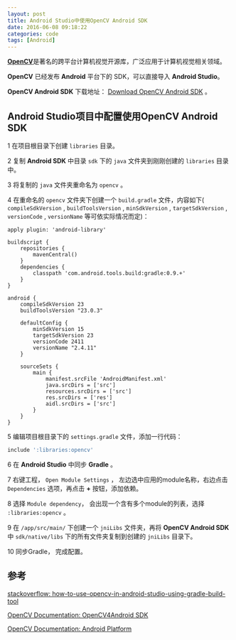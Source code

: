 ```yaml
---
layout: post
title: Android Studio中使用OpenCV Android SDK
date: 2016-06-08 09:18:22
categories: code
tags: [Android]
---
```


[**OpenCV**](http://opencv.org/)是著名的跨平台计算机视觉开源库，广泛应用于计算机视觉相关领域。

**OpenCV** 已经发布 **Android** 平台下的 SDK，可以直接导入 **Android Studio**。

**OpenCV Android SDK** 下载地址： [Download OpenCV Android SDK](http://docs.opencv.org/2.4/doc/tutorials/introduction/android_binary_package/O4A_SDK.html#get-the-opencv4android-sdk) 。

## Android Studio项目中配置使用OpenCV Android SDK

1 在项目根目录下创建 ```libraries``` 目录。

2 复制 **Android SDK** 中目录 ```sdk``` 下的 ```java``` 文件夹到刚刚创建的 ```libraries``` 目录中。

3 将复制的 ```java``` 文件夹重命名为 ```opencv``` 。

4 在重命名的 ```opencv``` 文件夹下创建一个 ```build.gradle``` 文件，内容如下( ```compileSdkVersion``` , ```buildToolsVersion``` , ```minSdkVersion``` , ```targetSdkVersion``` , ```versionCode``` ,  ```versionName``` 等可依实际情况而定)：

```
apply plugin: 'android-library'

buildscript {
    repositories {
        mavenCentral()
    }
    dependencies {
        classpath 'com.android.tools.build:gradle:0.9.+'
    }
}

android {
    compileSdkVersion 23
    buildToolsVersion "23.0.3"

    defaultConfig {
        minSdkVersion 15
        targetSdkVersion 23
        versionCode 2411
        versionName "2.4.11"
    }

    sourceSets {
        main {
            manifest.srcFile 'AndroidManifest.xml'
            java.srcDirs = ['src']
            resources.srcDirs = ['src']
            res.srcDirs = ['res']
            aidl.srcDirs = ['src']
        }
    }
}
```

5 编辑项目根目录下的 ```settings.gradle``` 文件，添加一行代码：

```gradle
include ':libraries:opencv'
```

6 在 **Android Studio** 中同步 **Gradle** 。

7 右键工程， ```Open Module Settings``` ， 左边选中应用的module名称，右边点击 ```Dependencies``` 选项，再点击 **+** 按钮，添加依赖。

8 选择 ```Module dependency```， 会出现一个含有多个module的列表，选择 ```:libraries:opencv``` 。

9 在 ```/app/src/main/``` 下创建一个 ```jniLibs``` 文件夹，再将 **OpenCV Android SDK** 中 ```sdk/native/libs``` 下的所有文件夹复制到创建的 ```jniLibs``` 目录下。

10 同步Gradle， 完成配置。

## 参考

[stackoverflow: how-to-use-opencv-in-android-studio-using-gradle-build-tool](http://stackoverflow.com/questions/17767557/how-to-use-opencv-in-android-studio-using-gradle-build-tool/22427267#22427267)

[OpenCV Documentation: OpenCV4Android SDK](http://docs.opencv.org/2.4/doc/tutorials/introduction/android_binary_package/O4A_SDK.html)

[OpenCV Documentation: Android Platform](http://opencv.org/platforms/android.html)
